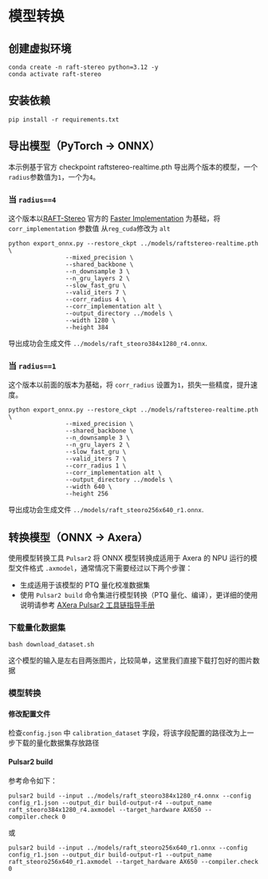 # 模型转换

## 创建虚拟环境

```
conda create -n raft-stereo python=3.12 -y
conda activate raft-stereo
```

## 安装依赖

```
pip install -r requirements.txt
```

## 导出模型（PyTorch -> ONNX）
本示例基于官方 checkpoint raftstereo-realtime.pth 导出两个版本的模型，一个 `radius`参数值为`1`，一个为`4`。  

### 当 `radius==4`
这个版本以[RAFT-Stereo](https://github.com/princeton-vl/RAFT-Stereo) 官方的 [Faster Implementation](https://github.com/princeton-vl/RAFT-Stereo/tree/main?tab=readme-ov-file#optional-faster-implementation) 为基础，将 `corr_implementation` 参数值 从`reg_cuda`修改为 `alt`  
```
python export_onnx.py --restore_ckpt ../models/raftstereo-realtime.pth \
                --mixed_precision \
                --shared_backbone \
                --n_downsample 3 \
                --n_gru_layers 2 \
                --slow_fast_gru \
                --valid_iters 7 \
                --corr_radius 4 \
                --corr_implementation alt \
                --output_directory ../models \
                --width 1280 \
                --height 384 
```
导出成功会生成文件 `../models/raft_steoro384x1280_r4.onnx`.

### 当 `radius==1`
这个版本以前面的版本为基础，将 `corr_radius` 设置为`1`，损失一些精度，提升速度。
```
python export_onnx.py --restore_ckpt ../models/raftstereo-realtime.pth \
                --mixed_precision \
                --shared_backbone \
                --n_downsample 3 \
                --n_gru_layers 2 \
                --slow_fast_gru \
                --valid_iters 7 \
                --corr_radius 1 \
                --corr_implementation alt \
                --output_directory ../models \
                --width 640 \
                --height 256 
```
导出成功会生成文件 `../models/raft_steoro256x640_r1.onnx`.
  

## 转换模型（ONNX -> Axera）

使用模型转换工具 `Pulsar2` 将 ONNX 模型转换成适用于 Axera 的 NPU 运行的模型文件格式 `.axmodel`，通常情况下需要经过以下两个步骤：

- 生成适用于该模型的 PTQ 量化校准数据集
- 使用 `Pulsar2 build` 命令集进行模型转换（PTQ 量化、编译），更详细的使用说明请参考 [AXera Pulsar2 工具链指导手册](https://pulsar2-docs.readthedocs.io/zh-cn/latest/index.html)

### 下载量化数据集
```
bash download_dataset.sh
```
这个模型的输入是左右目两张图片，比较简单，这里我们直接下载打包好的图片数据  

### 模型转换

#### 修改配置文件
 
检查`config.json` 中 `calibration_dataset` 字段，将该字段配置的路径改为上一步下载的量化数据集存放路径  

#### Pulsar2 build

参考命令如下：


```
pulsar2 build --input ../models/raft_steoro384x1280_r4.onnx --config config_r1.json --output_dir build-output-r4 --output_name raft_steoro384x1280_r4.axmodel --target_hardware AX650 --compiler.check 0
```
或

```
pulsar2 build --input ../models/raft_steoro256x640_r1.onnx --config config_r1.json --output_dir build-output-r1 --output_name raft_steoro256x640_r1.axmodel --target_hardware AX650 --compiler.check 0
```